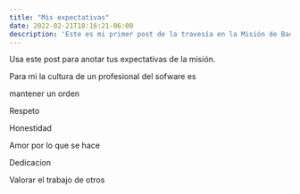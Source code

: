```yaml
---
title: "Mis expectativas"
date: 2022-02-21T18:16:21-06:00
description: 'Este es mi primer post de la travesía en la Misión de Backend con Node JS de Launch X.'
---
```


Usa este post para anotar tus expectativas de la misión.

Para mi la cultura de un profesional del sofware es

mantener un orden

Respeto

Honestidad

Amor por lo que se hace

Dedicacion

Valorar el trabajo de otros


